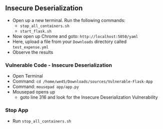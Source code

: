## Insecure Deserialization
* Open up a new terminal. Run the following commands:
	* `stop_all_containers.sh`
	* `start_flask.sh`
* Now open up Chrome and goto: `http://localhost:5050/yaml`
* Here, upload a file from your `Downloads` directory called `test_expense.yml`
* Observe the results

### Vulnerable Code - Insecure Deserialization
* Open Terminal
* Command: `cd /home/we45/Downloads/sources/Vulnerable-Flask-App`
* Command: `mousepad app/app.py`
* Mousepad opens up
	* goto line 316 and look for the Insecure Deserialization Vulnerability

### Stop App
* Run `stop_all_containers.sh`